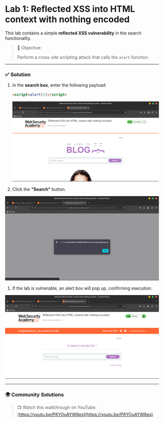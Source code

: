 # Lab 1: Reflected XSS into HTML context with nothing encoded

This lab contains a simple **reflected XSS vulnerability** in the search functionality.

> 🎯 Objective:
> 
> 
> Perform a cross-site scripting attack that calls the `alert` function.
> 

---

### ✅ **Solution**

1. In the **search box**, enter the following payload:
    
    ```html
    <script>alert(1)</script>
    ```
    
    ![2025-06-22_14-32.png](LabImg/2025-06-22_14-32.png)
    
2. Click the **"Search"** button.

![2025-06-22_14-33.png](LabImg/2025-06-22_14-33.png)

1. If the lab is vulnerable, an alert box will pop up, confirming execution.

![2025-06-22_14-33_1.png](LabImg/2025-06-22_14-33_1.png)

---

### 🌍 **Community Solutions**

> 📺 Watch this walkthrough on YouTube:
[https://youtu.be/P8YOuAYW8es](https://youtu.be/P8YOuAYW8es)
>